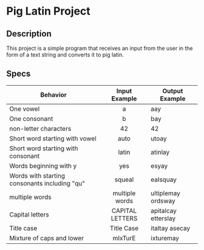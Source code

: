 # Pig Latin Project

## Description

This project is a simple program that receives an input from the user in the form of a text string and converts it to pig latin.

## Specs

| Behavior | Input Example | Output Example |
|----------|:-------------:|----------------|
| One vowel | a | aay |
| One consonant | b | bay |
| non-letter characters | 42 | 42 |
| Short word starting with vowel | auto | utoay |
| Short word starting with consonant | latin | atinlay |
| Words beginning with y | yes | esyay |
| Words with starting consonants including "qu" | squeal | ealsquay |
| multiple words | multiple words | ultiplemay ordsway |
| Capital letters | CAPITAL LETTERS | apitalcay etterslay |
| Title case | Title Case | italtay asecay |
| Mixture of caps and lower | mIxTurE | ixturemay |
